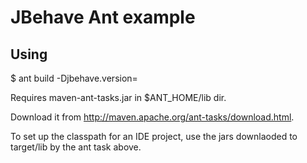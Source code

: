 # JBehave Ant example

## Using

$ ant build -Djbehave.version=<version>

Requires maven-ant-tasks.jar in $ANT_HOME/lib dir.

Download it from http://maven.apache.org/ant-tasks/download.html.

To set up the classpath for an IDE project, use the jars downlaoded to target/lib by the ant task above.




